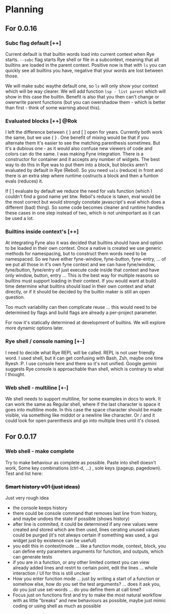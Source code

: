 # Planning

## For 0.0.16

### Subc flag default [++]

Current default is that builtin words load into current context when Rye starts. `--subc` flag starts Rye shell or file in a subcontext, meaning that all builtins are loaded in the parent context.
Positive now is that with `ls` you can quickly see all builtins you have, negative that your words are lost between those.

We will make subc waythe default one, so `ls` will only show your context which will be way clearer. We will add function `lsp - list parent` which will show in this case the builtin. Benefit is also that
you then can't change or owerwrite parent functions (but you can owershadow them - which is better than first - think of some warning about this).

### Evaluated blocks [++] @Rok

I left the difference between { } and [ ] open for years. Currently both work the same, but we use { } . One benefit of mixing would be that if you alternate them it's easier to see the matching parenthesis sometimes. But it's 
a dubious one - as it would also confuse new viewers of code and colors can do the same. I was making Fyne integration. There is a constructor for container and it accepts any number of widgets. The best way to do 
this in Rye was to put them into a block, but blocks aren't evaluated by default in Rye (Rebol). So you need `vals` (reduce) in front and there is an extra step where runtime costructs a block and then a funtion evals (reduces) it.

If [ ] evaluate by default we reduce the need for vals function (which I couldn't find a good name yet btw. Rebol's reduce is taken, eval would be the most correct but would strongly conotate javascript's eval which does a different (bad) thing). 
So some code becomes cleaner and runtime handles these cases in one step instead of two, which is not unimportant as it can be used a lot.

### Builtins inside context's [++]

At integrating Fyne also it was decided that builtins should have and option to be loaded in their own context. Once a native is created we use generic methods for namespacing, but to construct them words need to be namespaced. So we have either 
fyne-window, fyne-button, fyne-entry, ... of we put all those in it's own fyne context and we can have fyne/window, fyne/button, fyne/entry of just execute code inside that context and have only window, button, entry ... This is the best way for 
multiple reasons so builtins must support loading in their context. If you would want at build time determine what builtins should load in their own context and what directly, or if it should be decided by the builtin maker is still an open question.

Too much variability can then complicate reuse ... this would need to be determined by flags and build flags are already a per-project parameter.

For now it's statically determined at development of builtins. We will explore more dynamic options later.

### Rye shell / console naming [+-]

I need to decide what Rye REPL will be called. REPL is not user friendly word. I used shell, but it can get confusing with Bash, Zsh, maybe one time Ryesh :P. I use console here and there so it's not unified. Google gemini suggests Rye console 
is approachable than shell, which is contrary to what I thought.

### Web shell - multiline [+-]

We shell needs to support multiline, for some examples in docs to work. It can work the same as Regular shell, where if the last character is space it goes into multiline mode. In this case the space character should be made visible, via 
something like middot or a newline like character. Or / and it could look for open parenthesis and go into multiple lines until it's closed.

## For 0.0.17

### Web shell - make complete

Try to make behaviour as complete as possible. Paste into shell doesn't work, Some key combinations (ctrl-d, ...) , sole keys (pageup, pagedown). Test and list here:

### ~~Smart history v01 (just ideas)~~

Just very rough idea

* the console keeps history
* there could be console command that removes last line from history, and maybe undoes the state if possible (shows history)
* after line is commited, it could be determined if any new values were created and stored which are then used, lines cerating unused values could be purged (it's not always certain if something was used, a gui widget just by existence can be usefull)
* you edit this in context/mode ... like a function mode, context, block, you can define enty parameters arguments for function, and outputs, which can generate tests
* if you are in a function, or any other limited context you can view already added lines and restrt to certain point, edit the lines ... whole interaction / UI for this is still unclear
* How you enter function mode ... just by writing a start of a function or somehow else, how do you set the test arguments? ... does it ask you, do you just use set-words ... do you define them at call time?
* Focus just on functions first and try to make the most natural workflow with as little "breaks" and new behaviours as possible, maybe just mimic coding or using shell as much as possible
  

